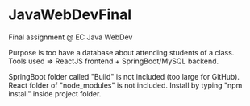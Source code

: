 # JavaWebDevFinal
Final assignment @ EC Java WebDev

Purpose is too have a database about attending students of a class.\
Tools used => ReactJS frontend + SpringBoot/MySQL backend.

SpringBoot folder called "Build" is not included (too large for GitHub).\
React folder of "node_modules" is not included. Install by typing "npm install" inside project folder.

